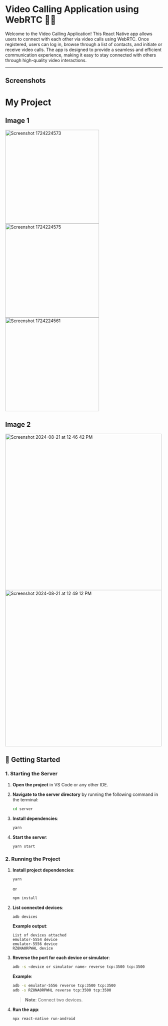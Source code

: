 
# Video Calling Application using WebRTC 📱🎥

Welcome to the Video Calling Application! This React Native app allows users to connect with each other via video calls using WebRTC. Once registered, users can log in, browse through a list of contacts, and initiate or receive video calls. The app is designed to provide a seamless and efficient communication experience, making it easy to stay connected with others through high-quality video interactions.

---

## Screenshots
# My Project

## Image 1
<img src="https://github.com/user-attachments/assets/e0adc756-b1ef-493b-9a6c-7bff307f8ec8" alt="Screenshot 1724224573" width="300" /> <img src="https://github.com/user-attachments/assets/40085cc6-cefd-47f5-b9bd-635dd308c1c9" alt="Screenshot 1724224575" width="300" /> <img src="https://github.com/user-attachments/assets/cf2d0c13-2f82-464b-a151-632520abec25" alt="Screenshot 1724224561" width="300" />

## Image 2
<img src="https://github.com/user-attachments/assets/65df42c1-1784-4115-9a89-003a8759a943" alt="Screenshot 2024-08-21 at 12 46 42 PM" width="500" /><img src="https://github.com/user-attachments/assets/0c17fae6-88e6-45d4-86e5-4e48b814e901" alt="Screenshot 2024-08-21 at 12 49 12 PM" width="500" />


## 🚀 Getting Started

### 1. **Starting the Server**

1. **Open the project** in VS Code or any other IDE.
2. **Navigate to the server directory** by running the following command in the terminal:

   ```bash
   cd server
   ```

3. **Install dependencies**:

   ```bash
   yarn
   ```

4. **Start the server**:

   ```bash
   yarn start
   ```

### 2. **Running the Project**

1. **Install project dependencies**:

   ```bash
   yarn
   ```

   or

   ```bash
   npm install
   ```

2. **List connected devices**:

   ```bash
   adb devices
   ```

   **Example output**:

   ```
   List of devices attached
   emulator-5554 device
   emulator-5556 device
   RZ8NA0RPWHL device
   ```

3. **Reverse the port for each device or simulator**:

   ```bash
   adb -s <device or simulator name> reverse tcp:3500 tcp:3500
   ```

   **Example**:

   ```bash
   adb -s emulator-5556 reverse tcp:3500 tcp:3500
   adb -s RZ8NA0RPWHL reverse tcp:3500 tcp:3500
   ```

   > **Note**: Connect two devices.

4. **Run the app**:

   ```bash
   npx react-native run-android
   ```
